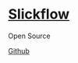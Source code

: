 # [Slickflow](http://www.slickflow.com/home/index)

Open Source

[Github](https://github.com/besley/Slickflow)

